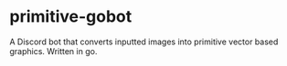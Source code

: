 # primitive-gobot
A Discord bot that converts inputted images into primitive vector based graphics. Written in go.
